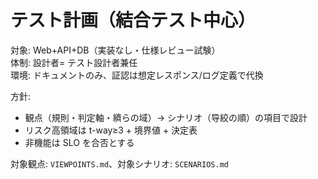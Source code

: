 # テスト計画（結合テスト中心）

対象: Web+API+DB（実装なし・仕様レビュー試験）  
体制: 設計者= テスト設計者兼任  
環境: ドキュメントのみ、証認は想定レスポンス/ログ定義で代換

方針:
- 観点（規則・判定軸・纃らの域）→ シナリオ（导絞の順）の項目で設計
- リスク高領域は t-way≥3 + 境界値 + 決定表
- 非機能は SLO を合否とする

対象観点: `VIEWPOINTS.md`、対象シナリオ: `SCENARIOS.md`

